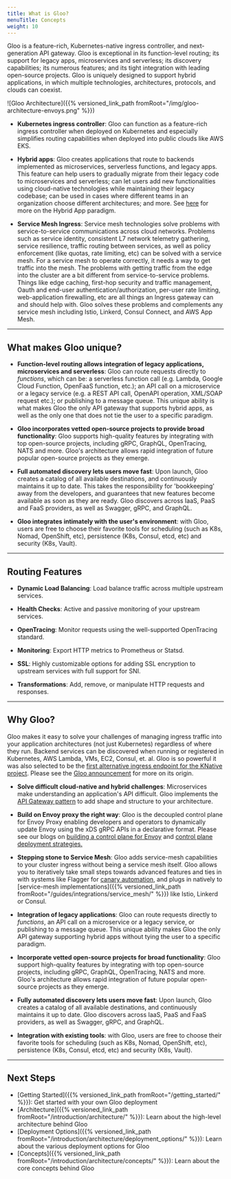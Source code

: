 ```yaml
---
title: What is Gloo?
menuTitle: Concepts
weight: 10
---
```


Gloo is a feature-rich, Kubernetes-native ingress controller, and next-generation API gateway. Gloo is exceptional in its function-level routing; its support for legacy apps, microservices and serverless; its discovery capabilities; its numerous features; and its tight integration with leading open-source projects. Gloo is uniquely designed to support hybrid applications, in which multiple technologies, architectures, protocols, and clouds can coexist.

![Gloo Architecture]({{% versioned_link_path fromRoot="/img/gloo-architecture-envoys.png" %}})

* **Kubernetes ingress controller**: Gloo can function as a feature-rich ingress controller when deployed on Kubernetes and especially simplifies routing capabilities when deployed into public clouds like AWS EKS.

* **Hybrid apps**: Gloo creates applications that route to backends implemented as microservices, serverless functions, and legacy apps. This feature can help users to gradually migrate from their legacy code to microservices and serverless; can let users add new functionalities using cloud-native technologies while maintaining their legacy codebase; can be used in cases where different teams in an organization choose different architectures; and more. See [here](https://www.solo.io/hybrid-app) for more on the Hybrid App paradigm.

* **Service Mesh Ingress**: Service mesh technologies solve problems with service-to-service communications across cloud networks. Problems such as service identity, consistent L7 network telemetry gathering, service resilience, traffic routing between services, as well as policy enforcement (like quotas, rate limiting, etc) can be solved with a service mesh. For a service mesh to operate correctly, it needs a way to get traffic into the mesh. The problems with getting traffic from the edge into the cluster are a bit different from service-to-service problems. Things like edge caching, first-hop security and traffic management, Oauth and end-user authentication/authorization, per-user rate limiting, web-application firewalling, etc are all things an Ingress gateway can and should help with. Gloo solves these problems and complements any service mesh including Istio, Linkerd, Consul Connect, and AWS App Mesh.

---

## What makes Gloo unique?

* **Function-level routing allows integration of legacy applications, microservices and serverless**: Gloo can route requests directly to _functions_, which can be: a serverless function call (e.g. Lambda, Google Cloud Function, OpenFaaS function, etc.); an API call on a microservice or a legacy service (e.g. a REST API call, OpenAPI operation, XML/SOAP request etc.); or publishing to a message queue. This unique ability is what makes Gloo the only API gateway that supports hybrid apps, as well as the only one that does not tie the user to a specific paradigm.

* **Gloo incorporates vetted open-source projects to provide broad functionality**: Gloo supports high-quality features by integrating with top open-source projects, including gRPC, GraphQL, OpenTracing, NATS and more. Gloo's architecture allows rapid integration of future popular open-source projects as they emerge.

* **Full automated discovery lets users move fast**: Upon launch, Gloo creates a catalog of all available destinations, and continuously maintains it up to date. This takes the responsibility for 'bookkeeping' away from the developers, and guarantees that new features become available as soon as they are ready. Gloo discovers across IaaS, PaaS and FaaS providers, as well as Swagger, gRPC, and GraphQL.

* **Gloo integrates intimately with the user's environment**: with Gloo, users are free to choose their favorite tools for scheduling (such as K8s, Nomad, OpenShift, etc), persistence (K8s, Consul, etcd, etc) and security (K8s, Vault).

---

## Routing Features

* **Dynamic Load Balancing**: Load balance traffic across multiple upstream services.

* **Health Checks**: Active and passive monitoring of your upstream services.

* **OpenTracing**: Monitor requests using the well-supported OpenTracing standard.

* **Monitoring**: Export HTTP metrics to Prometheus or Statsd.

* **SSL**: Highly customizable options for adding SSL encryption to upstream services with full support for SNI.

* **Transformations**: Add, remove, or manipulate HTTP requests and responses.

---

## Why Gloo?

Gloo makes it easy to solve your challenges of managing ingress traffic into your application architectures (not just Kubernetes) regardless of where they run. Backend services can be discovered when running or registered in Kubernetes, AWS Lambda, VMs, EC2, Consul, et. al. Gloo is so powerful it was also selected to be the [first alternative ingress endpoint for the KNative project](https://knative.dev/docs/install/knative-with-gloo/). Please see the [Gloo announcement](https://medium.com/solo-io/announcing-gloo-the-function-gateway-3f0860ef6600) for more on its origin. 

* **Solve difficult cloud-native and hybrid challenges**: Microservices make understanding an application's API difficult. Gloo implements the [API Gateway pattern](https://microservices.io/patterns/apigateway.html) to add shape and structure to your architecture.

* **Build on Envoy proxy the right way**: Gloo is the decoupled control plane for Envoy Proxy enabling developers and operators to dynamically update Envoy using the xDS gRPC APIs in a declarative format. Please see our blogs on [building a control plane for Envoy](https://medium.com/solo-io/guidance-for-building-a-control-plane-to-manage-envoy-proxy-at-the-edge-as-a-gateway-or-in-a-mesh-badb6c36a2af) and [control plane deployment strategies.](https://medium.com/solo-io/guidance-for-building-a-control-plane-for-envoy-part-5-deployment-tradeoffs-a6ef55c06327)

* **Stepping stone to Service Mesh**: Gloo adds service-mesh capabilities to your cluster ingress without being a service mesh itself. Gloo allows you to iteratively take small steps towards advanced features and ties in with systems like Flagger for [canary automation](https://docs.flagger.app/usage/gloo-progressive-delivery), and plugs in natively to [service-mesh implementations]({{% versioned_link_path fromRoot="/guides/integrations/service_mesh/" %}}) like Istio, Linkerd or Consul.

* **Integration of legacy applications**: Gloo can route requests directly to _functions_, an API call on a microservice or a legacy service, or publishing to a message queue. This unique ability makes Gloo the only API gateway supporting hybrid apps without tying the user to a specific paradigm.

* **Incorporate vetted open-source projects for broad functionality**: Gloo support high-quality features by integrating with top open-source projects, including gRPC, GraphQL, OpenTracing, NATS and more. Gloo's architecture allows rapid integration of future popular open-source projects as they emerge.

* **Fully automated discovery lets users move fast**: Upon launch, Gloo creates a catalog of all available destinations, and continuously maintains it up to date. Gloo discovers across IaaS, PaaS and FaaS providers, as well as Swagger, gRPC, and GraphQL.

* **Integration with existing tools**: with Gloo, users are free to choose their favorite tools for scheduling (such as K8s, Nomad, OpenShift, etc), persistence (K8s, Consul, etcd, etc) and security (K8s, Vault).

---

## Next Steps

* [Getting Started]({{% versioned_link_path fromRoot="/getting_started/" %}}): Get started with your own Gloo deployment
* [Architecture]({{% versioned_link_path fromRoot="/introduction/architecture/" %}}): Learn about the high-level architecture behind Gloo
* [Deployment Options]({{% versioned_link_path fromRoot="/introduction/architecture/deployment_options/" %}}): Learn about the various deployment options for Gloo
* [Concepts]({{% versioned_link_path fromRoot="/introduction/architecture/concepts/" %}}): Learn about the core concepts behind Gloo

